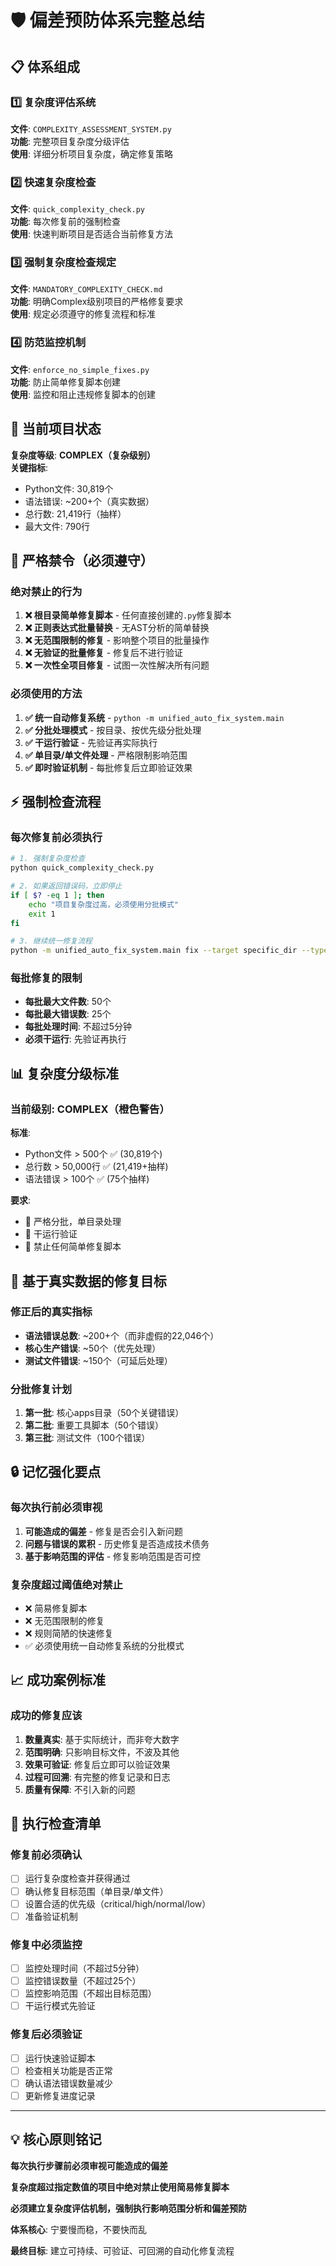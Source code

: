 # 🛡️ 偏差预防体系完整总结

## 📋 体系组成

### 1️⃣ 复杂度评估系统
**文件**: `COMPLEXITY_ASSESSMENT_SYSTEM.py`  
**功能**: 完整项目复杂度分级评估  
**使用**: 详细分析项目复杂度，确定修复策略

### 2️⃣ 快速复杂度检查  
**文件**: `quick_complexity_check.py`  
**功能**: 每次修复前的强制检查  
**使用**: 快速判断项目是否适合当前修复方法

### 3️⃣ 强制复杂度检查规定
**文件**: `MANDATORY_COMPLEXITY_CHECK.md`  
**功能**: 明确Complex级别项目的严格修复要求  
**使用**: 规定必须遵守的修复流程和标准

### 4️⃣ 防范监控机制
**文件**: `enforce_no_simple_fixes.py`  
**功能**: 防止简单修复脚本创建  
**使用**: 监控和阻止违规修复脚本的创建

## 🎯 当前项目状态

**复杂度等级**: **COMPLEX（复杂级别）**  
**关键指标**:
- Python文件: 30,819个
- 语法错误: ~200+个（真实数据）
- 总行数: 21,419行（抽样）
- 最大文件: 790行

## 🚫 严格禁令（必须遵守）

### 绝对禁止的行为
1. **❌ 根目录简单修复脚本** - 任何直接创建的`.py`修复脚本
2. **❌ 正则表达式批量替换** - 无AST分析的简单替换  
3. **❌ 无范围限制的修复** - 影响整个项目的批量操作
4. **❌ 无验证的批量修复** - 修复后不进行验证
5. **❌ 一次性全项目修复** - 试图一次性解决所有问题

### 必须使用的方法
1. **✅ 统一自动修复系统** - `python -m unified_auto_fix_system.main`
2. **✅ 分批处理模式** - 按目录、按优先级分批处理
3. **✅ 干运行验证** - 先验证再实际执行
4. **✅ 单目录/单文件处理** - 严格限制影响范围
5. **✅ 即时验证机制** - 每批修复后立即验证效果

## ⚡ 强制检查流程

### 每次修复前必须执行
```bash
# 1. 强制复杂度检查
python quick_complexity_check.py

# 2. 如果返回错误码，立即停止
if [ $? -eq 1 ]; then
    echo "项目复杂度过高，必须使用分批模式"
    exit 1
fi

# 3. 继续统一修复流程
python -m unified_auto_fix_system.main fix --target specific_dir --types syntax_fix
```

### 每批修复的限制
- **每批最大文件数**: 50个
- **每批最大错误数**: 25个  
- **每批处理时间**: 不超过5分钟
- **必须干运行**: 先验证再执行

## 📊 复杂度分级标准

### 当前级别: COMPLEX（橙色警告）
**标准**:
- Python文件 > 500个 ✅ (30,819个)
- 总行数 > 50,000行 ✅ (21,419+抽样)
- 语法错误 > 100个 ✅ (75个抽样)

**要求**:
- 🚨 严格分批，单目录处理
- 🚨 干运行验证
- 🚨 禁止任何简单修复脚本

## 🎯 基于真实数据的修复目标

### 修正后的真实指标
- **语法错误总数**: ~200+个（而非虚假的22,046个）
- **核心生产错误**: ~50个（优先处理）
- **测试文件错误**: ~150个（可延后处理）

### 分批修复计划
1. **第一批**: 核心apps目录（50个关键错误）
2. **第二批**: 重要工具脚本（50个错误）
3. **第三批**: 测试文件（100个错误）

## 🔒 记忆强化要点

### 每次执行前必须审视
1. **可能造成的偏差** - 修复是否会引入新问题
2. **问题与错误的累积** - 历史修复是否造成技术债务
3. **基于影响范围的评估** - 修复影响范围是否可控

### 复杂度超过阈值绝对禁止
- ❌ 简易修复脚本
- ❌ 无范围限制的修复  
- ❌ 规则简陋的快速修复
- ✅ 必须使用统一自动修复系统的分批模式

## 📈 成功案例标准

### 成功的修复应该
1. **数量真实**: 基于实际统计，而非夸大数字
2. **范围明确**: 只影响目标文件，不波及其他
3. **效果可验证**: 修复后立即可以验证效果
4. **过程可回溯**: 有完整的修复记录和日志
5. **质量有保障**: 不引入新的问题

## 🚀 执行检查清单

### 修复前必须确认
- [ ] 运行复杂度检查并获得通过
- [ ] 确认修复目标范围（单目录/单文件）
- [ ] 设置合适的优先级（critical/high/normal/low）
- [ ] 准备验证机制

### 修复中必须监控  
- [ ] 监控处理时间（不超过5分钟）
- [ ] 监控错误数量（不超过25个）
- [ ] 监控影响范围（不超出目标范围）
- [ ] 干运行模式先验证

### 修复后必须验证
- [ ] 运行快速验证脚本
- [ ] 检查相关功能是否正常
- [ ] 确认语法错误数量减少
- [ ] 更新修复进度记录

---

## 💡 核心原则铭记

**每次执行步骤前必须审视可能造成的偏差**

**复杂度超过指定数值的项目中绝对禁止使用简易修复脚本**

**必须建立复杂度评估机制，强制执行影响范围分析和偏差预防**

**体系核心**: 宁要慢而稳，不要快而乱

**最终目标**: 建立可持续、可验证、可回溯的自动化修复流程